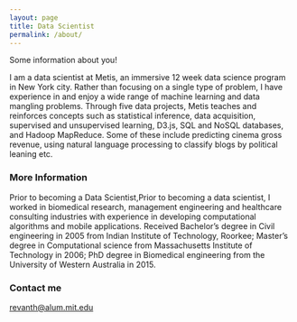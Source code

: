 ```yaml
---
layout: page
title: Data Scientist
permalink: /about/
---
```


Some information about you!

I am a data scientist at Metis, an immersive 12 week data science program in New York city. Rather than focusing on a single type of problem, I have experience in and enjoy a wide range of machine learning and data mangling problems. Through five data projects, Metis teaches and reinforces concepts such as statistical inference, data acquisition, supervised and unsupervised learning, D3.js, SQL and NoSQL databases, and Hadoop MapReduce. Some of these include predicting cinema gross revenue, using natural language processing to classify blogs by political leaning etc.

### More Information
Prior to becoming a Data Scientist,Prior to becoming a data scientist, I worked in biomedical research, management engineering and healthcare consulting industries with experience in developing computational algorithms and mobile applications. Received Bachelor’s degree in Civil engineering in 2005 from Indian Institute of Technology, Roorkee; Master’s degree in Computational science from Massachusetts Institute of Technology in 2006; PhD degree in Biomedical engineering from the University of Western Australia in 2015.

### Contact me

[revanth@alum.mit.edu](mailto:email@domain.com)